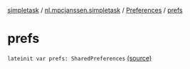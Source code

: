 [simpletask](../../index.md) / [nl.mpcjanssen.simpletask](../index.md) / [Preferences](index.md) / [prefs](.)

# prefs

`lateinit var prefs: SharedPreferences` [(source)](https://github.com/mpcjanssen/simpletask-android/blob/master/src/main/java/nl/mpcjanssen/simpletask/Preferences.kt#L47)